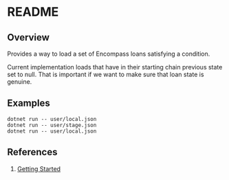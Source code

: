 # README

## Overview

Provides a way to load a set of Encompass loans satisfying a condition.

Current implementation loads that have in their starting chain previous state set to null.  That is important if we want to make sure that loan state is genuine.

## Examples

```
dotnet run -- user/local.json
dotnet run -- user/stage.json
dotnet run -- user/local.json
```

## References

1. [Getting Started](https://docs.microsoft.com/en-us/azure/cosmos-db/sql-api-get-started)